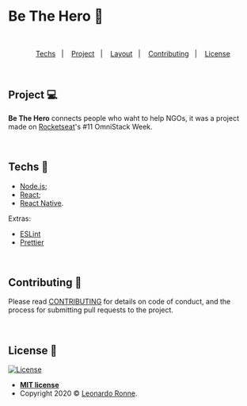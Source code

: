 <p align="center">
</p>

# Be The Hero :gift_heart:

<br>

<p align="center">
  <a href="#rocket-Techs">Techs</a>&nbsp;&nbsp;&nbsp;|&nbsp;&nbsp;&nbsp;
  <a href="#-Project">Project</a>&nbsp;&nbsp;&nbsp;|&nbsp;&nbsp;&nbsp;
  <a href="#-layout">Layout</a>&nbsp;&nbsp;&nbsp;|&nbsp;&nbsp;&nbsp;
  <a href="#-Contributing">Contributing</a>&nbsp;&nbsp;&nbsp;|&nbsp;&nbsp;&nbsp;
  <a href="#memo-License">License</a>
</p>

<br>

## Project 💻

**Be The Hero** connects people who waht to help NGOs, it was a project made on [Rocketseat](https://github.com/Rocketseat)'s #11 OmniStack Week.

<br>

## Techs :rocket:

- [Node.js](https://nodejs.org/en/);
- [React](https://reactjs.org);
- [React Native](https://facebook.github.io/react-native/).

Extras:

- [ESLint](https://eslint.org/)
- [Prettier](https://prettier.io/)

<br>

## Contributing 🤔 

Please read [CONTRIBUTING](https://github.com/leoronne/BeTheHero/blob/master/CONTRIBUTING.md) for details on code of conduct, and the process for submitting pull requests to the project.

<br>

## License :memo:

[![License](http://img.shields.io/:license-mit-blue.svg?style=flat-square)](http://badges.mit-license.org)
- **[MIT license](https://github.com/leoronne/BeTheHero/blob/master/LICENSE)**
- Copyright 2020 © <a href="https://github.com/leoronne" target="_blank">Leonardo Ronne</a>.

## 


